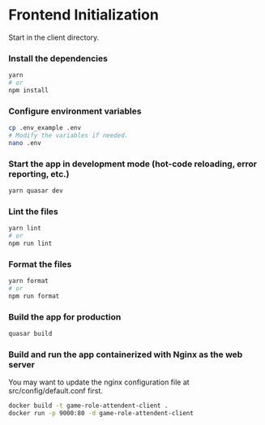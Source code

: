 # Frontend Initialization

Start in the client directory.

### Install the dependencies

```bash
yarn
# or
npm install
```

### Configure environment variables

```bash
cp .env_example .env
# Modify the variables if needed.
nano .env
```

### Start the app in development mode (hot-code reloading, error reporting, etc.)

```bash
yarn quasar dev
```

### Lint the files

```bash
yarn lint
# or
npm run lint
```

### Format the files

```bash
yarn format
# or
npm run format
```

### Build the app for production

```bash
quasar build
```

### Build and run the app containerized with Nginx as the web server

You may want to update the nginx configuration file at src/config/default.conf first.

```bash
docker build -t game-role-attendent-client .
docker run -p 9000:80 -d game-role-attendent-client
```
